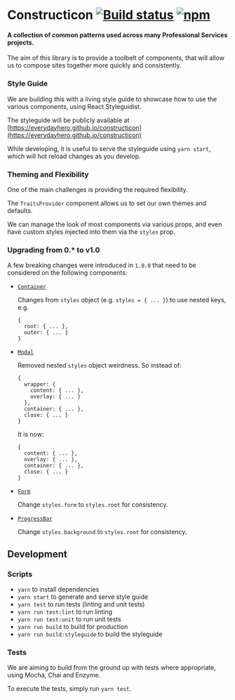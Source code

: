 
# Constructicon [![Build status](https://badge.buildkite.com/670ae004c2a2a3b10f5d875b5093edcb90c18c6a1e7855939e.svg?branch=master&style=flat-square)](https://buildkite.com/everyday-hero/constructicon) [![npm](https://img.shields.io/npm/v/constructicon.svg?style=flat-square)](https://www.npmjs.com/package/constructicon)

#### A collection of common patterns used across many Professional Services projects.

The aim of this library is to provide a toolbelt of components, that will allow us to compose sites together more quickly and consistently.

### Style Guide

We are building this with a living style guide to showcase how to use the various components, using React Styleguidist.

The styleguide will be publicly available at [https://everydayhero.github.io/constructicon](https://everydayhero.github.io/constructicon)

While developing, it is useful to serve the styleguide using `yarn start`, which will hot reload changes as you develop.

### Theming and Flexibility

One of the main challenges is providing the required flexibility.

The `TraitsProvider` component allows us to set our own themes and defaults.

We can manage the look of most components via various props, and even have custom styles injected into them via the `styles` prop.

### Upgrading from 0.* to v1.0

A few breaking changes were introduced in `1.0.0` that need to be considered on the following components:

- [`Container`](https://everydayhero.github.io/constructicon/#Container)

  Changes from `styles` object (e.g. `styles = { ... }`) to use nested keys, e.g.

  ```
  {
    root: { ... },
    outer: { ... }
  }
  ```

- [`Modal`](https://everydayhero.github.io/constructicon/#Modal)

  Removed nested `styles` object weirdness. So instead of:

  ```
  {
    wrapper: {
      content: { ... },
      overlay: { ... }
    },
    container: { ... },
    close: { ... }
  }
  ```

  It is now:

  ```
  {
    content: { ... },
    overlay: { ... },
    container: { ... },
    close: { ... }
  }
  ```

- [`Form`](https://everydayhero.github.io/constructicon/#Form)

  Change `styles.form` to `styles.root` for consistency.

- [`ProgressBar`](https://everydayhero.github.io/constructicon/#ProgressBar)

  Change `styles.background` to `styles.root` for consistency.



## Development


### Scripts

- `yarn` to install dependencies
- `yarn start` to generate and serve style guide
- `yarn test` to run tests (linting and unit tests)
- `yarn run test:lint` to run linting
- `yarn run test:unit` to run unit tests
- `yarn run build` to build for production
- `yarn run build:styleguide` to build the styleguide

### Tests

We are aiming to build from the ground up with tests where appropriate, using Mocha, Chai and Enzyme.

To execute the tests, simply run `yarn test`.
